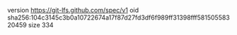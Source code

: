 version https://git-lfs.github.com/spec/v1
oid sha256:104c3145c3b0a10722674a17f87d27fd3df6f989ff31398fff58150558320459
size 334
